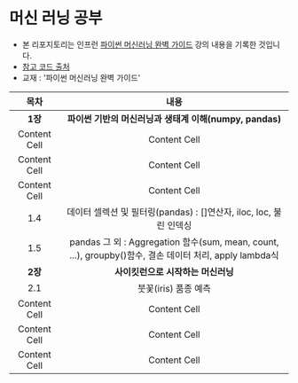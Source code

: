 # 머신 러닝 공부
* 본 리포지토리는 인프런 [파이썬 머신러닝 완벽 가이드](https://www.inflearn.com/course/%ED%8C%8C%EC%9D%B4%EC%8D%AC-%EB%A8%B8%EC%8B%A0%EB%9F%AC%EB%8B%9D-%EC%99%84%EB%B2%BD%EA%B0%80%EC%9D%B4%EB%93%9C/dashboard) 강의 내용을 기록한 것입니다.
* [참고 코드 출처](https://github.com/chulminkw/PerfectGuide)
* 교재 : '파이썬 머신러닝 완벽 가이드'

| 목차 | 내용 | 
| :------------: | :-------------: |
| **1장** | **파이썬 기반의 머신러닝과 생태계 이해(numpy, pandas)** | 
| Content Cell | Content Cell |
| Content Cell | Content Cell |
| Content Cell | Content Cell |
| 1.4 | 데이터 셀렉션 및 필터링(pandas) : []연산자, iloc, loc, 불린 인덱싱  |
| 1.5 | pandas 그 외 : Aggregation 함수(sum, mean, count, ...), groupby()함수, 결손 데이터 처리, apply lambda식 |
|  **2장** | **사이킷런으로 시작하는 머신러닝** |
| 2.1 | 붓꽃(iris) 품종 예측 |
| Content Cell | Content Cell |
| Content Cell | Content Cell |
| Content Cell | Content Cell |
